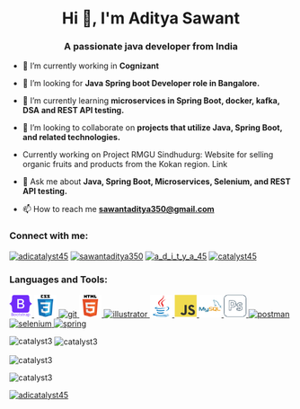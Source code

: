 <h1 align="center">Hi 👋, I'm Aditya Sawant</h1>
<h3 align="center">A passionate java developer from India</h3>


- 🔭 I’m currently working in **Cognizant**

- 🤔 I’m looking for **Java Spring boot Developer role in Bangalore.**

- 🌱 I’m currently learning **microservices in Spring Boot, docker, kafka, DSA and REST API testing.**

- 👯 I’m looking to collaborate on **projects that utilize Java, Spring Boot, and related technologies.**

- Currently working on Project RMGU Sindhudurg: Website for selling organic fruits and products from the Kokan region. <a herf="https://github.com/Catalyst3/MyEcomApp.git">Link</a>

- 💬 Ask me about **Java, Spring Boot, Microservices, Selenium, and REST API testing.**

- 📫 How to reach me **sawantaditya350@gmail.com**

<h3 align="left">Connect with me:</h3>
<p align="left">
<a href="https://twitter.com/adicatalyst45" target="blank"><img align="center" src="https://raw.githubusercontent.com/rahuldkjain/github-profile-readme-generator/master/src/images/icons/Social/twitter.svg" alt="adicatalyst45" height="30" width="40" /></a>
<a href="https://linkedin.com/in/sawantaditya350" target="blank"><img align="center" src="https://raw.githubusercontent.com/rahuldkjain/github-profile-readme-generator/master/src/images/icons/Social/linked-in-alt.svg" alt="sawantaditya350" height="30" width="40" /></a>
<a href="https://instagram.com/a_d_i_t_y_a_45" target="blank"><img align="center" src="https://raw.githubusercontent.com/rahuldkjain/github-profile-readme-generator/master/src/images/icons/Social/instagram.svg" alt="a_d_i_t_y_a_45" height="30" width="40" /></a>
<a href="https://www.leetcode.com/catalyst45" target="blank"><img align="center" src="https://raw.githubusercontent.com/rahuldkjain/github-profile-readme-generator/master/src/images/icons/Social/leet-code.svg" alt="catalyst45" height="30" width="40" /></a>
</p>

<h3 align="left">Languages and Tools:</h3>
<p align="left"> <a href="https://getbootstrap.com" target="_blank" rel="noreferrer"> <img src="https://raw.githubusercontent.com/devicons/devicon/master/icons/bootstrap/bootstrap-plain-wordmark.svg" alt="bootstrap" width="40" height="40"/> </a> <a href="https://www.w3schools.com/css/" target="_blank" rel="noreferrer"> <img src="https://raw.githubusercontent.com/devicons/devicon/master/icons/css3/css3-original-wordmark.svg" alt="css3" width="40" height="40"/> </a> <a href="https://git-scm.com/" target="_blank" rel="noreferrer"> <img src="https://www.vectorlogo.zone/logos/git-scm/git-scm-icon.svg" alt="git" width="40" height="40"/> </a> <a href="https://www.w3.org/html/" target="_blank" rel="noreferrer"> <img src="https://raw.githubusercontent.com/devicons/devicon/master/icons/html5/html5-original-wordmark.svg" alt="html5" width="40" height="40"/> </a> <a href="https://www.adobe.com/in/products/illustrator.html" target="_blank" rel="noreferrer"> <img src="https://www.vectorlogo.zone/logos/adobe_illustrator/adobe_illustrator-icon.svg" alt="illustrator" width="40" height="40"/> </a> <a href="https://www.java.com" target="_blank" rel="noreferrer"> <img src="https://raw.githubusercontent.com/devicons/devicon/master/icons/java/java-original.svg" alt="java" width="40" height="40"/> </a> <a href="https://developer.mozilla.org/en-US/docs/Web/JavaScript" target="_blank" rel="noreferrer"> <img src="https://raw.githubusercontent.com/devicons/devicon/master/icons/javascript/javascript-original.svg" alt="javascript" width="40" height="40"/> </a> <a href="https://www.mysql.com/" target="_blank" rel="noreferrer"> <img src="https://raw.githubusercontent.com/devicons/devicon/master/icons/mysql/mysql-original-wordmark.svg" alt="mysql" width="40" height="40"/> </a> <a href="https://www.photoshop.com/en" target="_blank" rel="noreferrer"> <img src="https://raw.githubusercontent.com/devicons/devicon/master/icons/photoshop/photoshop-line.svg" alt="photoshop" width="40" height="40"/> </a> <a href="https://postman.com" target="_blank" rel="noreferrer"> <img src="https://www.vectorlogo.zone/logos/getpostman/getpostman-icon.svg" alt="postman" width="40" height="40"/> </a> <a href="https://www.selenium.dev" target="_blank" rel="noreferrer"> <img src="https://raw.githubusercontent.com/detain/svg-logos/780f25886640cef088af994181646db2f6b1a3f8/svg/selenium-logo.svg" alt="selenium" width="40" height="40"/> </a> <a href="https://spring.io/" target="_blank" rel="noreferrer"> <img src="https://www.vectorlogo.zone/logos/springio/springio-icon.svg" alt="spring" width="40" height="40"/> </a> </p>

<p><img align="left" src="https://github-readme-stats.vercel.app/api/top-langs?username=catalyst3&show_icons=true&locale=en&layout=compact" alt="catalyst3" /></p>

<p>&nbsp;<img align="center" src="https://github-readme-stats.vercel.app/api?username=catalyst3&show_icons=true&locale=en" alt="catalyst3" /></p>

<p><img align="center" src="https://github-readme-streak-stats.herokuapp.com/?user=catalyst3&" alt="catalyst3" /></p>
<p align="left"> <img src="https://komarev.com/ghpvc/?username=catalyst3&label=Profile%20views&color=0e75b6&style=flat" alt="catalyst3" /> </p>
<p align="left"> <a href="https://twitter.com/adicatalyst45" target="blank"><img src="https://img.shields.io/twitter/follow/adicatalyst45?logo=twitter&style=for-the-badge" alt="adicatalyst45" /></a> </p>
